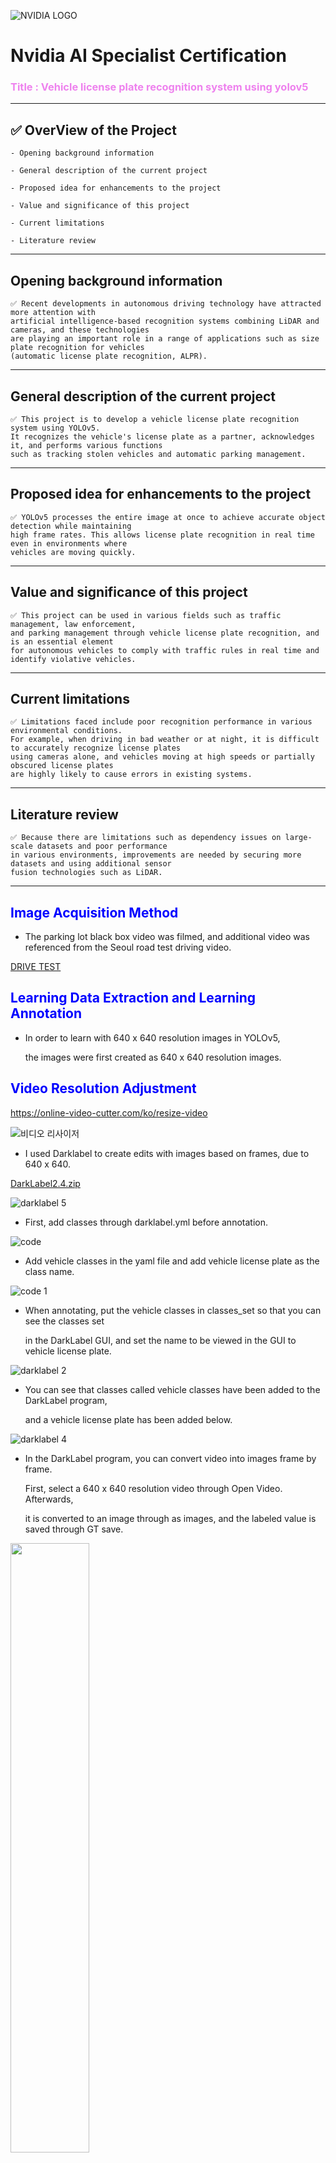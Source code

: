 ![NVIDIA LOGO](https://github.com/user-attachments/assets/9cf87f01-ff75-4c6a-b4c8-2560ca2e4db7)

# Nvidia AI Specialist Certification
### <span style="color:violet">Title : Vehicle license plate recognition system using yolov5</span>
---
## ✅ OverView of the Project
    - Opening background information

    - General description of the current project

    - Proposed idea for enhancements to the project

    - Value and significance of this project

    - Current limitations

    - Literature review
---
## Opening background information
```
✅ Recent developments in autonomous driving technology have attracted more attention with
artificial intelligence-based recognition systems combining LiDAR and cameras, and these technologies
are playing an important role in a range of applications such as size plate recognition for vehicles
(automatic license plate recognition, ALPR).
```
---
## General description of the current project
```
✅ This project is to develop a vehicle license plate recognition system using YOLOv5.
It recognizes the vehicle's license plate as a partner, acknowledges it, and performs various functions
such as tracking stolen vehicles and automatic parking management.
```
---
## Proposed idea for enhancements to the project
```
✅ YOLOv5 processes the entire image at once to achieve accurate object detection while maintaining
high frame rates. This allows license plate recognition in real time even in environments where
vehicles are moving quickly.
```
---
## Value and significance of this project
```
✅ This project can be used in various fields such as traffic management, law enforcement,
and parking management through vehicle license plate recognition, and is an essential element
for autonomous vehicles to comply with traffic rules in real time and identify violative vehicles.
```
---
## Current limitations
```
✅ Limitations faced include poor recognition performance in various environmental conditions.
For example, when driving in bad weather or at night, it is difficult to accurately recognize license plates
using cameras alone, and vehicles moving at high speeds or partially obscured license plates
are highly likely to cause errors in existing systems.
```
---
## Literature review
```
✅ Because there are limitations such as dependency issues on large-scale datasets and poor performance
in various environments, improvements are needed by securing more datasets and using additional sensor
fusion technologies such as LiDAR.
```
---
## <span style="color:blue"> Image Acquisition Method </span>
- The parking lot black box video was filmed, and additional video
  was referenced from the Seoul road test driving video.
  

[DRIVE TEST](https://github.com/user-attachments/assets/9bfaefa1-c508-4fa7-a04f-94441b3b1514)


## <span style="color:blue">Learning Data Extraction and Learning Annotation </span>

- In order to learn with 640 x 640 resolution images in YOLOv5,

  the images were first created as 640 x 640 resolution images.


## <span style="color:blue"> Video Resolution Adjustment </span>


<https://online-video-cutter.com/ko/resize-video>

![비디오 리사이저](https://github.com/user-attachments/assets/ad1b5ca9-80a2-4b98-8716-a5ba8fd9276b)

- I used Darklabel to create edits with images based on frames, due to 640 x 640.
  

[DarkLabel2.4.zip](https://github.com/user-attachments/files/17794875/DarkLabel2.4.zip)

![darklabel 5](https://github.com/user-attachments/assets/1769e2b0-84ba-4854-beaa-2e4dd4cecf4c)

- First, add classes through darklabel.yml before annotation.
  

![code](https://github.com/user-attachments/assets/02742552-ec7a-46ca-a247-6e4b59594136)

- Add vehicle classes in the yaml file and add vehicle license plate as the class name.
  

![code 1](https://github.com/user-attachments/assets/6bbd6ffb-0b4b-434d-8fa1-1358e8020bb3)

- When annotating, put the vehicle classes in classes_set so that you can see the classes set

  in the DarkLabel GUI, and set the name to be viewed in the GUI to vehicle license plate.
  

![darklabel 2](https://github.com/user-attachments/assets/fb3cb492-bf57-4077-b8c3-864958c4b68e)

- You can see that classes called vehicle classes have been added to the DarkLabel program,

  and a vehicle license plate has been added below.
  

![darklabel 4](https://github.com/user-attachments/assets/c467f5de-d811-47d4-902a-5e37352298ac)

- In the DarkLabel program, you can convert video into images frame by frame.

  First, select a 640 x 640 resolution video through Open Video. Afterwards,

  it is converted to an image through as images, and the labeled value is saved through GT save.

<img src="https://github.com/user-attachments/assets/04b3735c-1215-4ccb-abef-f59a1bb37117" width="50%" height="50%"> <img src="https://github.com/user-attachments/assets/ac618c57-f31d-4164-99e1-741cfd537b6a" width="50%" height="50%">
    
- You can see that labeled text documents and image files are in the labels folder and the images folder, respectively.

---

## NVIDIA JETSON NANO LEANING COURSE

- To install YOLOv5, clone the repository and install the packages specified in requirements.txt.

  Google Colaboratory was used and learning was conducted by linking to Google Drive.

  
``` ipynb
!git clone https://github.com/ultralytics/yolov5
%cd yolov5
%pip install -qr requirements.txt
```

- Insert images and labeled values ​​into the images and labels folder in the Train folder to be trained.

<img src="https://github.com/user-attachments/assets/f95c88df-88cf-4d58-87cc-748065ae68e3" width="50%" height="50%"> <img src="https://github.com/user-attachments/assets/13e6cebd-11cd-4f21-abfa-d0e262cb428e" width="50%" height="50%">



